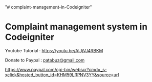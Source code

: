 "# complaint-management-in-Codeigniter" 


Complaint management system in Codeigniter
==============================


Youtube Tutorial : https://youtu.be/AIJjVJ4RBKM


Donate to Paypal : patabuz@gmail.com

https://www.paypal.com/cgi-bin/webscr?cmd=_s-xclick&hosted_button_id=KHM59LRPNV3YY&source=url

